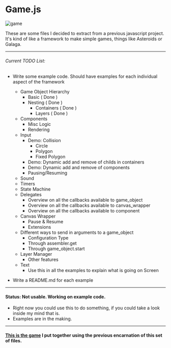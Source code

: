 # Game.js

![game][game]

These are some files I decided to extract from a previous javascript project. It's kind of like a framework to make simple games, things like Asteroids or Galaga.

-----------------------------------

###### Current TODO List:

- Write some example code. Should have examples for each individual aspect of the framework
    * Game Object Hierarchy
        + Basic ( Done )
        + Nesting ( Done )
            - Containers ( Done )
            - Layers ( Done )
    * Components
        + Misc Logic
        + Rendering
    * Input
        + Demo: Collision
            + Circle
            + Polygon
            + Fixed Polygon
        + Demo: Dynamic add and remove of childs in containers
        + Demo: Dynamic add and remove of components
        + Pausing/Resuming
    * Sound
    * Timers
    * State Machine
    * Delegates
        + Overview on all the callbacks available to game_object
        + Overview on all the callbacks available to canvas_wrapper
        + Overview on all the callbacks available to component
    * Canvas Wrapper 
        + Pause & Resume
        + Extensions
    * Different ways to send in arguments to a game_object
        + Configuration Type
        + Through assembler.get
        + Through game_object.start
    * Layer Manager
        + Other features
    * Text
        + Use this in all the examples to explain what is going on Screen

- Write a README.md for each example

-----------------------------------

#### Status: Not usable. Working on example code.

* Right now you could use this to do something, if you could take a look inside my mind that is. 
* Examples are in the making.

-----------------------------------

#### [This is the game][tirador] I put together using the previous encarnation of this set of files.

[game]: http://f.cl.ly/items/3N420I093v3b03051W39/game.png
[tirador]: http://www.treintipollo.com/tirador/index.html
